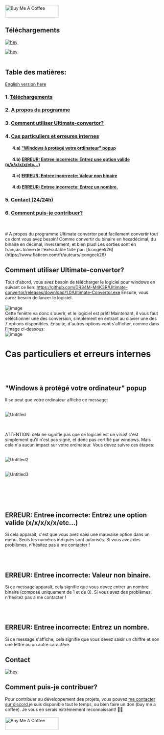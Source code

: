 <a href="https://www.buymeacoffee.com/DR34MM4K3R" target="_blank"><img src="https://cdn.buymeacoffee.com/buttons/default-green.png" alt="Buy Me A Coffee" height="41" width="174"></a>

## Téléchargements

[![hey](https://img.shields.io/badge/Download%20.exe-181717?style=for-the-badge&color=blue&logo=windows)](https://github.com/DR34M-M4K3R/Ultimate-convertor/releases/download/1.0/Ultimate-Convertor.exe)

[![hey](https://img.shields.io/badge/Download%20.jar-181717?style=for-the-badge&color=red&logo=java)](https://github.com/DR34M-M4K3R/Ultimate-convertor/raw/main/ultimateConvertor.jar)
<br/>
<br/>
## Table des matières:<br/>
[English version here](https://github.com/DR34M-M4K3R/Ultimate-convertor/blob/main/README.EN.md)
### 1. [Téléchargements](https://github.com/DR34M-M4K3R/Ultimate-convertor/blob/main/README.md#t%C3%A9l%C3%A9chargements)
### 2. [A propos du programme](https://github.com/DR34M-M4K3R/Ultimate-convertor/blob/main/README.md#a-propos-du-programme)
### 3. [Comment utiliser Ultimate-convertor?](https://github.com/DR34M-M4K3R/Ultimate-convertor#comment-utiliser-ultimate-convertor)
### 4. [Cas particuliers et erreures internes](https://github.com/DR34M-M4K3R/Ultimate-convertor#cas-particuliers-et-erreurs-internes)
#### &nbsp;&nbsp;&nbsp;&nbsp;&nbsp;&nbsp;&nbsp;4.a) ["Windows à protégé votre ordinateur" popup](https://github.com/DR34M-M4K3R/Ultimate-convertor/blob/main/README.md#windows-%C3%A0-prot%C3%A9g%C3%A9-votre-ordinateur-popup)
#### &nbsp;&nbsp;&nbsp;&nbsp;&nbsp;&nbsp;&nbsp;4.b) [ERREUR: Entree incorrecte: Entrez une option valide (x/x/x/x/x/etc...)](https://github.com/DR34M-M4K3R/Ultimate-convertor/blob/main/README.md#erreur-entree-incorrecte-entrez-une-option-valide-xxxxxetc)
#### &nbsp;&nbsp;&nbsp;&nbsp;&nbsp;&nbsp;&nbsp;4.c) [ERREUR: Entree incorrecte: Valeur non binaire](https://github.com/DR34M-M4K3R/Ultimate-convertor/blob/main/README.md#erreur-entree-incorrecte-valeur-non-binaire)
#### &nbsp;&nbsp;&nbsp;&nbsp;&nbsp;&nbsp;&nbsp;4.d) [ERREUR: Entree incorrecte: Entrez un nombre.](https://github.com/DR34M-M4K3R/Ultimate-convertor/blob/main/README.md#erreur-entree-incorrecte-entrez-un-nombre)

### 5. [Contact (24/24h)](https://github.com/DR34M-M4K3R/Ultimate-convertor/blob/main/README.md#contact)
### 6. [Comment puis-je contribuer?](https://github.com/DR34M-M4K3R/Ultimate-convertor#comment-puis-je-contribuer)


<br/>
<br/>
# A propos du programme
Ultimate convertor peut facilement convertir tout ce dont vous avez besoin! Comme convertir du binaire en hexadécimal, du binaire en décimal, inversement, et bien plus! Les sorties sont en français.Icône de l'éxécutable faite par: [Icongeek26](https://www.flaticon.com/fr/auteurs/icongeek26)

## Comment utiliser Ultimate-convertor?
Tout d'abord, vous avez besoin de télécharger le logiciel pour windows en suivant ce lien: https://github.com/DR34M-M4K3R/Ultimate-convertor/releases/download/1.0/Ultimate-Convertor.exe
Ensuite, vous aurez besoin de lancer le logiciel.
<br/>
<br/>
![image](https://user-images.githubusercontent.com/67145585/116277111-76c45780-a785-11eb-9d5c-0d9ba2a146a3.png)
<br/>
Cette fenêtre va donc s'ouvrir, et le logiciel est prêt! Maintenant, il vous faut séléctionner une des conversion, simplement en entrant au clavier une des 7 options disponibles. Ensuite, d'autres options vont s'afficher, comme dans l'image ci-dessous:
<br/>
![image](https://user-images.githubusercontent.com/67145585/116277718-0964f680-a786-11eb-8aef-7fc9d8eef229.png)
<br/>

# Cas particuliers et erreurs internes
<br/><br/>

## "Windows à protégé votre ordinateur" popup
Il se peut que votre ordinateur affiche ce message:
<br/>
<br/>

![Untitled](https://user-images.githubusercontent.com/67145585/116276219-9c049600-a784-11eb-8fdf-24936aa24a2e.png)

<br/><br/>
ATTENTION: cela ne signifie pas que ce logiciel est un virus! c'est simplement qu'il n'est pas signé, et donc pas certifié par windows. Mais cela n'a aucun impact sur votre ordinateur.
Vous devez suivre ces étapes:
<br/>
<br/>

![Untitled2](https://user-images.githubusercontent.com/67145585/116275294-c86be280-a783-11eb-8caa-ccf250b3bd69.png)
<br/>
<br/>

![Untitled3](https://user-images.githubusercontent.com/67145585/116275972-5d6edb80-a784-11eb-91f7-f593722ca72c.png)

<br/><br/><br/><br/>

## ERREUR: Entree incorrecte: Entrez une option valide (x/x/x/x/x/etc...)

Si cela apparaît, c'est que vous avez saisi une mauvaise option dans un menu. Seuls les numéros indiqués sont autorisés. Si vous avez des problèmes, n'hésitez pas à me contacter !


<br/><br/>

## ERREUR: Entree incorrecte: Valeur non binaire.

Si ce message apparaît, cela signifie que vous devez entrer un nombre binaire (composé uniquement de 1 et de 0). Si vous avez des problèmes, n'hésitez pas à me contacter !

<br/><br/>

## ERREUR: Entree incorrecte: Entrez un nombre.

Si ce message s'affiche, cela signifie que vous devez saisir un chiffre et non une lettre ou un autre caractère.


## Contact

[![hey](https://img.shields.io/badge/Contact%20me%20on%20discord-181717?style=for-the-badge&logo=discord)](https://discord.com/users/725672294692945991)

## Comment puis-je contribuer?

Pour contribuer au développement des projets, vous pouvez [me contacter sur discord](https://github.com/DR34M-M4K3R/Ultimate-convertor/blob/main/README.md#contact),je suis disponible tout le temps, ou bien faire un don (buy me a coffee). Je vous en serais extrèmement reconnaissant! 🤗🤗
<br/><br/>
<a href="https://www.buymeacoffee.com/DR34MM4K3R" target="_blank"><img src="https://cdn.buymeacoffee.com/buttons/default-green.png" alt="Buy Me A Coffee" height="41" width="174"></a>
